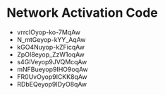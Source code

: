 # Network Activation Code
* vrrcIOyop-ko-7MqAw
* N_mtGeyop-kYY_AqAw
* kGO4Nuyop-kZFicqAw
* ZpOI8eyop_ZzW1oqAw
* s4GIVeyop9JVQMcqAw
* mNFBueyop9IHO9oqAw
* FR0UvOyop9ICKK8qAw
* RDbEQeyop9IDyO8qAw